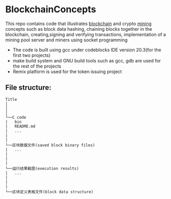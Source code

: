 # BlockchainConcepts

 This repo contains code that illustrates [blockchain](https://en.wikipedia.org/wiki/Blockchain) and crypto [mining](https://en.wikipedia.org/wiki/Cryptocurrency) concepts such as block data hashing, chaining blocks together in the blockchain, creating,signing and verifying transactions, implementation of a mining pool server and miners using socket programming

- The code is built using gcc under codeblocks IDE version 20.3(for the first two projects)
- make build system and GNU build tools such as gcc, gdb are used for the rest of the projects
- Remix platform is used for the token issuing project

## File structure:

```
Title
│
│
│
└──C code
|   bin
|   README.md
|   ...
|
|
└──区块数据文件(saved block binary files)
|   ...
|
|
|
└──运行结果截图(execution results)
|   ...
|
|
|
└──区块定义表格文件(block data structure)
```